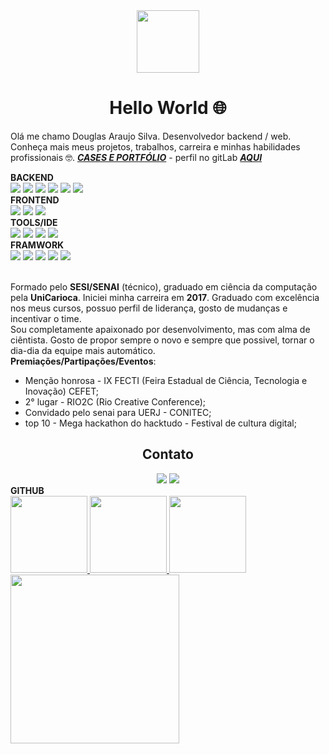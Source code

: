<div id="header" align="center">
	<img src="https://media.giphy.com/media/M9gbBd9nbDrOTu1Mqx/giphy.gif" width="100"/>
	<h1 align="center">Hello World 🌐</h1>
</div>
<p>Olá me chamo Douglas Araujo Silva. Desenvolvedor backend / web. Conheça mais meus projetos, trabalhos, carreira e minhas habilidades profissionais 🤓. <b><a href="https://getteli.github.io/Getteli"><i>CASES E PORTFÓLIO</i></a></b> - perfil no gitLab <b><a href="https://gitlab.com/getteli"><i>AQUI</i></a></b></p>

<div>
	<b>BACKEND</b>
	<br>
	<img src="https://img.shields.io/badge/PHP-777BB4?style=for-the-badge&logo=php&logoColor=white" />
	<img src="https://img.shields.io/badge/JavaScript-323330?style=for-the-badge&logo=javascript&logoColor=F7DF1E" />
	<img src="https://img.shields.io/badge/React-20232A?style=for-the-badge&logo=react&logoColor=61DAFB" />
	<img src="https://img.shields.io/badge/Node.js-339933?style=for-the-badge&logo=nodedotjs&logoColor=white" />
	<img src="https://img.shields.io/badge/C%23-239120?style=for-the-badge&logo=c-sharp&logoColor=white" />
	<img src="https://img.shields.io/badge/Python-FFD43B?style=for-the-badge&logo=python&logoColor=blue" />
</div>

<div>
	<b>FRONTEND</b>
	<br>
	<img src="https://img.shields.io/badge/HTML5-E34F26?style=for-the-badge&logo=html5&logoColor=white" />
	<img src="https://img.shields.io/badge/CSS3-1572B6?style=for-the-badge&logo=css3&logoColor=white" />
	<img src="https://img.shields.io/badge/Vite-B73BFE?style=for-the-badge&logo=vite&logoColor=FFD62E" />
</div>

<div>
	<b>TOOLS/IDE</b>
	<br>
	<img src="https://img.shields.io/badge/VSCode-0078D4?style=for-the-badge&logo=visual%20studio%20code&logoColor=white" />
	<img src="https://img.shields.io/badge/Visual_Studio-5C2D91?style=for-the-badge&logo=visual%20studio&logoColor=white" />
	<img src="https://img.shields.io/badge/Atom-66595C?style=for-the-badge&logo=Atom&logoColor=white" />
	<img src="https://img.shields.io/badge/npm-CB3837?style=for-the-badge&logo=npm&logoColor=white" />
</div>

<div>
	<b>FRAMWORK</b>
	<br>
	<img src="https://img.shields.io/badge/Laravel-FF2D20?style=for-the-badge&logo=laravel&logoColor=white" />
	<img src="https://img.shields.io/badge/React_Native-20232A?style=for-the-badge&logo=react&logoColor=61DAFB" />
	<img src="https://img.shields.io/badge/Bootstrap-563D7C?style=for-the-badge&logo=bootstrap&logoColor=white" />
	<img src="https://img.shields.io/badge/Tailwind_CSS-38B2AC?style=for-the-badge&logo=tailwind-css&logoColor=white" />
	<img src="https://img.shields.io/badge/material%20design-757575?style=for-the-badge&logo=material%20design&logoColor=white" />
</div>

<br>

<p>
	Formado pelo <b>SESI/SENAI</b> (técnico), graduado em ciência da computação pela <b>UniCarioca</b>. Iniciei minha carreira em <b>2017</b>. Graduado com excelência nos meus cursos, possuo perfil de liderança, gosto de mudanças e incentivar o time.<br>Sou completamente apaixonado por desenvolvimento, mas com alma de ciêntista. Gosto de propor sempre o novo e sempre que possivel, tornar o dia-dia da equipe mais automático.
	<br>
	<b>Premiações/Partipações/Eventos</b>:
	<ul>
		<li>Menção honrosa - IX FECTI (Feira Estadual de Ciência, Tecnologia e Inovação) CEFET;</li>
		<li>2° lugar -  RIO2C (Rio Creative Conference);</li>
		<li>Convidado pelo senai para UERJ - CONITEC;</li>
		<li>top 10 - Mega hackathon do hacktudo - Festival de cultura digital;</li>
	</ul>
</p>

<div align="center">
	<h2>Contato</h2>
	<a href="https://www.linkedin.com/in/douglas-0101/"><img src="https://img.shields.io/badge/LinkedIn-0077B5?style=for-the-badge&logo=linkedin&logoColor=white"/></a>
	<a href="mailto:douglas.araujo.01@outlook.com"><img src="https://img.shields.io/badge/Microsoft_Outlook-0078D4?style=for-the-badge&logo=microsoft-outlook&logoColor=white"/></a>
</div>

<div>
	<b>GITHUB</b>
	<br>
	<a href="https://github.com/Getteli">
		<img height="123em" src="https://github-readme-stats.vercel.app/api/top-langs/?username=Getteli&layout=compact&langs_count=7&theme=dracula"/>
		<img height="123em" src="https://github-readme-stats.vercel.app/api?username=Getteli&show_icons=true&theme=dracula&include_all_commits=true&count_private=true"/>
		<img height="123em" src="https://github-readme-streak-stats.herokuapp.com/?user=Getteli&theme=dracula"/>
		<img height="270em" src="https://github-profile-trophy.vercel.app/?username=Getteli&theme=dracula"/>
	</a>
</div>